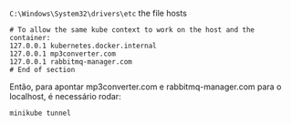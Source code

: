 `C:\Windows\System32\drivers\etc`
the file hosts
```
# To allow the same kube context to work on the host and the container:
127.0.0.1 kubernetes.docker.internal
127.0.0.1 mp3converter.com
127.0.0.1 rabbitmq-manager.com
# End of section
```
Então, para apontar mp3converter.com e rabbitmq-manager.com para o localhost, é necessário rodar:
```
minikube tunnel
```